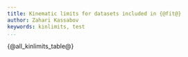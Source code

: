```yaml
---
title: Kinematic limits for datasets included in {@fit@}
author: Zahari Kassabov
keywords: kinlimits, test
...
```



{@all_kinlimits_table@}
